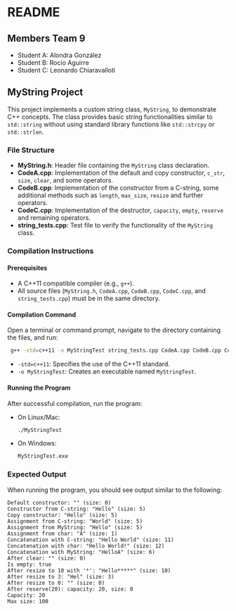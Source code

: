 # README

## Members Team 9
- Student A: Alondra González
- Student B: Rocío Aguirre
- Student C: Leonardo Chiaravalloti

## MyString Project
This project implements a custom string class, `MyString`, to demonstrate C++ concepts. The class provides basic string functionalities similar to `std::string` without using standard library functions like `std::strcpy` or `std::strlen`.

### File Structure
- **MyString.h**: Header file containing the `MyString` class declaration.
- **CodeA.cpp**: Implementation of the default and copy constructor, `c_str`, `size`, `clear`, and some operators.
- **CodeB.cpp**: Implementation of the constructor from a C-string, some additional methods such as `length`, `max_size`, `resize` and further operators.
- **CodeC.cpp**: Implementation of the destructor, `capacity`, `empty`, `reserve` and remaining operators.
- **string_tests.cpp**: Test file to verify the functionality of the `MyString` class.

### Compilation Instructions

#### Prerequisites
- A C++11 compatible compiler (e.g., `g++`).
- All source files (`MyString.h`, `CodeA.cpp`, `CodeB.cpp`, `CodeC.cpp`, and `string_tests.cpp`) must be in the same directory.

#### Compilation Command
Open a terminal or command prompt, navigate to the directory containing the files, and run:

```bash
 g++ -std=c++11 -o MyStringTest string_tests.cpp CodeA.cpp CodeB.cpp CodeC.cpp
```

- `-std=c++11`: Specifies the use of the C++11 standard.
- `-o MyStringTest`: Creates an executable named `MyStringTest`.

#### Running the Program
After successful compilation, run the program:

- On Linux/Mac:
  ```bash
  ./MyStringTest
  ```
- On Windows:
  ```cmd
  MyStringTest.exe
  ```

### Expected Output
When running the program, you should see output similar to the following:

```
Default constructor: "" (size: 0)
Constructor from C-string: "Hello" (size: 5)
Copy constructor: "Hello" (size: 5)
Assignment from C-string: "World" (size: 5)
Assignment from MyString: "Hello" (size: 5)
Assignment from char: "A" (size: 1)
Concatenation with C-string: "Hello World" (size: 11)
Concatenation with char: "Hello World!" (size: 12)
Concatenation with MyString: "HelloA" (size: 6)
After clear: "" (size: 0)
Is empty: true
After resize to 10 with '*': "Hello*****" (size: 10)
After resize to 3: "Hel" (size: 3)
After resize to 0: "" (size: 0)
After reserve(20): capacity: 20, size: 0
Capacity: 20
Max size: 100
```